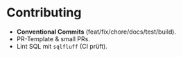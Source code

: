 # Contributing

- **Conventional Commits** (feat/fix/chore/docs/test/build).
- PR-Template & small PRs.
- Lint SQL mit `sqlfluff` (CI prüft).
